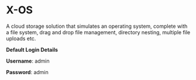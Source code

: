 # X-OS
A cloud storage solution that simulates an operating system, complete with a file system, drag and drop file management, directory nesting, multiple file uploads etc.

**Default Login Details**

**Username**: admin

**Password**: admin
